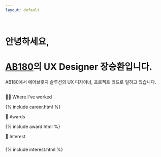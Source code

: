```yaml
---
layout: default
---
```


<div class='o-grid'>
  <div class='o-grid__col o-grid__col--full'>
      <hr style='visibility:hidden'>
      <h1 class='c-page__title'>안녕하세요,</h1>
      <h1 class='c-page__title'><a href='https://www.ab180.co' target='blank' ref='nofollow'>AB180</a>의 UX Designer 장승환입니다.</h1>
      <p class='c-page__subtitle'>AB180에서 에어브릿지 솔루션의 UX 디자이너, 프로젝트 리드로 일하고 있습니다.</p>
      <hr style='visibility:hidden'>
      <p class='c-page__type'>👨‍🚀 Where I've worked</p>
        {% include career.html %}
      <p class='c-page__type'>🏅 Awards</p>
        {% include award.html %}
      <p class='c-page__type'>🔭 Interest</p>
      <div style='padding: 10px 0;'>
          {% include interest.html %}
      </div>
  </div>
</div>
